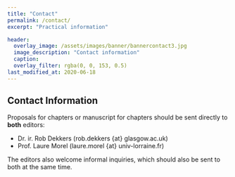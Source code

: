 ```yaml
---
title: "Contact"
permalink: /contact/
excerpt: "Practical information"

header:
  overlay_image: /assets/images/banner/bannercontact3.jpg
  image_description: "Contact information"
  caption: 
  overlay_filter: rgba(0, 0, 153, 0.5)
last_modified_at: 2020-06-18
---
```


## Contact Information

Proposals for chapters or manuscript for chapters should be sent directly to **both** editors:
- Dr. ir. Rob Dekkers (rob.dekkers {at} glasgow.ac.uk)
- Prof. Laure Morel (laure.morel {at} univ-lorraine.fr)

The editors also welcome informal inquiries, which should also be sent to both at the same time.

